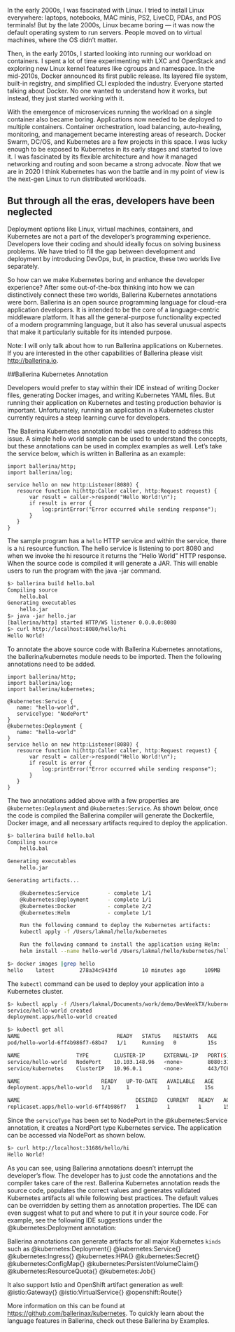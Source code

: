 
In the early 2000s, I was fascinated with Linux. I tried to install Linux everywhere: laptops, notebooks, MAC minis, PS2, LiveCD, PDAs, and POS terminals! But by the late 2000s, Linux became boring — it was now the default operating system to run servers. People moved on to virtual machines, where the OS didn’t matter.

Then, in the early 2010s, I started looking into running our workload on containers. I spent a lot of time experimenting with LXC and OpenStack and exploring new Linux kernel features like cgroups and namespace. In the mid-2010s, Docker announced its first public release. Its layered file system, built-in registry, and simplified CLI exploded the industry. Everyone started talking about Docker. No one wanted to understand how it works, but instead, they just started working with it. 

With the emergence of microservices running the workload on a single container also became boring. Applications now needed to be deployed to multiple containers. Container orchestration, load balancing, auto-healing, monitoring, and management became interesting areas of research. Docker Swarm, DC/OS, and Kubernetes are a few projects in this space. I was lucky enough to be exposed to Kubernetes in its early stages and started to love it. I was fascinated by its flexible architecture and how it managed networking and routing and soon became a strong advocate. Now that we are in 2020 I think Kubernetes has won the battle and in my point of view is the next-gen Linux to run distributed workloads.

## But through all the eras, developers have been neglected

Deployment options like Linux, virtual machines, containers, and Kubernetes are not a part of the developer’s programming experience. Developers love their coding and should ideally focus on solving business problems. We have tried to fill the gap between development and deployment by introducing DevOps, but, in practice, these two worlds live separately.

So how can we make Kubernetes boring and enhance the developer experience? After some out-of-the-box thinking into how we can distinctively connect these two worlds, Ballerina Kubernetes annotations were born. Ballerina is an open source programming language for cloud-era application developers. It is intended to be the core of a language-centric middleware platform. It has all the general-purpose functionality expected of a modern programming language, but it also has several unusual aspects that make it particularly suitable for its intended purpose.

Note: I will only talk about how to run Ballerina applications on Kubernetes. If you are interested in the other capabilities of Ballerina please visit http://ballerina.io.

##Ballerina Kubernetes Annotation

Developers would prefer to stay within their IDE instead of writing Docker files, generating Docker images, and writing Kubernetes YAML files. But running their application on Kubernetes and testing production behavior is important. Unfortunately, running an application in a Kubernetes cluster currently requires a steep learning curve for developers. 

The Ballerina Kubernetes annotation model was created to address this issue. A simple hello world sample can be used to understand the concepts, but these annotations can be used in complex examples as well. Let’s take the service below, which is written in Ballerina as an example:

```ballerina
import ballerina/http;
import ballerina/log;
 
service hello on new http:Listener(8080) {
   resource function hi(http:Caller caller, http:Request request) {
       var result = caller->respond("Hello World!\n");
       if result is error {
           log:printError("Error occurred while sending response");
       }
   }
}
```

The sample program has a `hello` HTTP service and within the service, there is a `hi` resource function. The hello service is listening to port 8080 and when we invoke the hi resource it returns the “Hello World” HTTP response. When the source code is compiled it will generate a JAR. This will enable users to run the program with the java -jar command.

```bash
$> ballerina build hello.bal 
Compiling source
	hello.bal
Generating executables
	hello.jar
$> java -jar hello.jar 
[ballerina/http] started HTTP/WS listener 0.0.0.0:8080
$> curl http://localhost:8080/hello/hi
Hello World!
```
To annotate the above source code with Ballerina Kubernetes annotations, the ballerina/kubernetes module needs to be imported. Then the following annotations need to be added.

```ballerina
import ballerina/http;
import ballerina/log;
import ballerina/kubernetes;
 
@kubernetes:Service {
   name: "hello-world",
   serviceType: "NodePort"
}
@kubernetes:Deployment {
   name: "hello-world"
}
service hello on new http:Listener(8080) {
   resource function hi(http:Caller caller, http:Request request) {
       var result = caller->respond("Hello World!\n");
       if result is error {
           log:printError("Error occurred while sending response");
       }
   }
}
```

The two annotations added above with a few properties are `@kubernetes:Deployment` and `@kubernetes:Service`. As shown below, once the code is compiled the Ballerina compiler will generate the Dockerfile, Docker image, and all necessary artifacts required to deploy the application.

```bash
$> ballerina build hello.bal 
Compiling source
	hello.bal

Generating executables
	hello.jar

Generating artifacts...

	@kubernetes:Service			- complete 1/1
	@kubernetes:Deployment		- complete 1/1
	@kubernetes:Docker			- complete 2/2 
	@kubernetes:Helm			- complete 1/1

	Run the following command to deploy the Kubernetes artifacts: 
	kubectl apply -f /Users/lakmal/hello/kubernetes

	Run the following command to install the application using Helm: 
	helm install --name hello-world /Users/lakmal/hello/kubernetes/hello-world

$> docker images |grep hello
hello    latest        278a34c943fd        10 minutes ago      109MB
```
The `kubectl` command can be used to deploy your application into a Kubernetes cluster. 
```bash
$> kubectl apply -f /Users/lakmal/Documents/work/demo/DevWeekTX/kubernetes
service/hello-world created
deployment.apps/hello-world created

$> kubectl get all
NAME                               READY   STATUS    RESTARTS   AGE
pod/hello-world-6ff4b986f7-68b47   1/1     Running   0          15s

NAME                  TYPE        CLUSTER-IP      EXTERNAL-IP   PORT(S)          AGE
service/hello-world   NodePort    10.103.148.96   <none>        8080:31686/TCP   15s
service/kubernetes    ClusterIP   10.96.0.1       <none>        443/TCP          21d

NAME                          READY   UP-TO-DATE   AVAILABLE   AGE
deployment.apps/hello-world   1/1     1            1           15s

NAME                                     DESIRED   CURRENT   READY   AGE
replicaset.apps/hello-world-6ff4b986f7   1         1         1       15s
```

Since the `serviceType` has been set to NodePort in the @kubernetes:Service annotation, it creates a NordPort type Kubernetes service. The application can be accessed via NodePort as shown below.
```bash
$> curl http://localhost:31686/hello/hi
Hello World!
```
As you can see, using Ballerina annotations doesn’t interrupt the developer’s flow. The developer has to just code the annotations and the compiler takes care of the rest. Ballerina Kubernetes annotation reads the source code, populates the correct values and generates validated Kubernetes artifacts all while following best practices. The default values can be overridden by setting them as annotation properties. The IDE can even suggest what to put and where to put it in your source code. For example, see the following IDE suggestions under the @kubernetes:Deployment annotation:


Ballerina annotations can generate artifacts for all major Kubernetes `kinds` such as
@kubernetes:Deployment{}
@kubernetes:Service{}
@kubernetes:Ingress{}
@kubernetes:HPA{}
@kubernetes:Secret{}
@kubernetes:ConfigMap{}
@kubernetes:PersistentVolumeClaim{}
@kubernetes:ResourceQuota{}
@kubernetes:Job{}

It also support Istio and OpenShift artifact generation as well:
@istio:Gateway{}
@istio:VirtualService{}
@openshift:Route{}

More information on this can be found at https://github.com/ballerinax/kubernetes. To quickly learn about the language features in Ballerina, check out these Ballerina by Examples.
